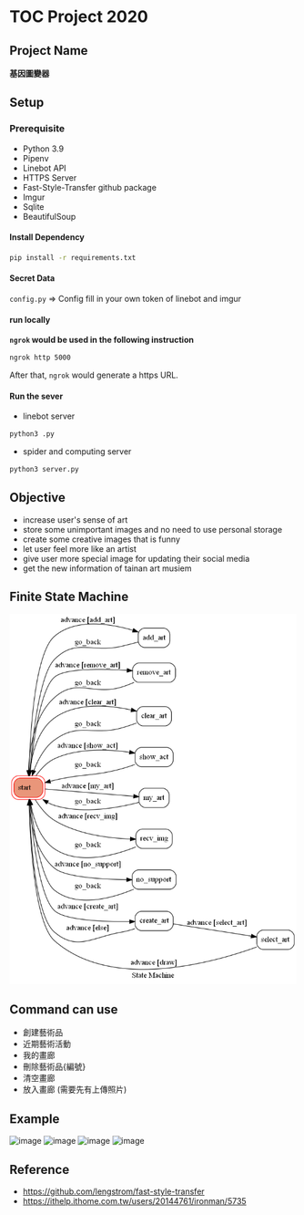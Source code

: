# TOC Project 2020

## Project Name
**基因圖變器**

## Setup

### Prerequisite
* Python 3.9
* Pipenv
* Linebot API
* HTTPS Server
* Fast-Style-Transfer github package
* Imgur
* Sqlite
* BeautifulSoup

#### Install Dependency
```sh
pip install -r requirements.txt
```

#### Secret Data
`config.py` => Config fill in your own token of linebot and imgur

#### run locally

**`ngrok` would be used in the following instruction**

```sh
ngrok http 5000
```

After that, `ngrok` would generate a https URL.

#### Run the sever

* linebot server
```sh
python3 .py
```
* spider and computing server
```sh
python3 server.py
```

## Objective
* increase user's sense of art
* store some unimportant images and no need to use personal storage
* create some creative images that is funny
* let user feel more like an artist
* give user more special image for updating their social media
* get the new information of tainan art musiem

## Finite State Machine
![fsm](./static/fsm.png)

## Command can use
* 創建藝術品
* 近期藝術活動
* 我的畫廊
* 刪除藝術品{編號}
* 清空畫廊
* 放入畫廊 (需要先有上傳照片)

## Example
![image](https://user-images.githubusercontent.com/38965858/209559978-105d279b-940d-4e4b-8ca4-465b15a4247e.png)
![image](https://user-images.githubusercontent.com/38965858/209560936-7997816f-506c-4bec-b35c-fa32c75175b5.png)
![image](https://user-images.githubusercontent.com/38965858/209561029-60ddf8bd-64f3-4352-a656-8b13122c7ca5.png)
![image](https://user-images.githubusercontent.com/38965858/209561486-aae10a3e-d552-489b-b3a3-af6c6038154d.png)


## Reference
* https://github.com/lengstrom/fast-style-transfer
* https://ithelp.ithome.com.tw/users/20144761/ironman/5735
